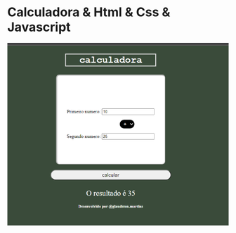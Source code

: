 # Calculadora & Html & Css & Javascript
![alt text](https://github.com/glaudston/calculadora_html_css_javascript/blob/main/calculadora.PNG?raw=true)